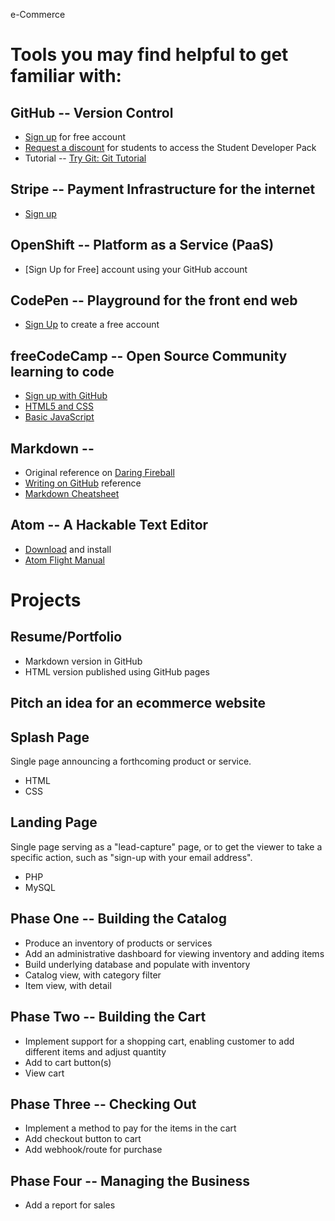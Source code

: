 e-Commerce



# Tools you may find helpful to get familiar with:

## GitHub -- Version Control

* [Sign up](https://github.com/) for free account
* [Request a discount](https://education.github.com/) for students to access the Student Developer Pack
* Tutorial -- [Try Git: Git Tutorial](https://try.github.io)

## Stripe -- Payment Infrastructure for the internet

* [Sign up](https://stripe.com/)

## OpenShift -- Platform as a Service (PaaS)

* [Sign Up for Free] account using your GitHub account

## CodePen -- Playground for the front end web

* [Sign Up](http://codepen.io/) to create a free account

## freeCodeCamp -- Open Source Community learning to code

* [Sign up with GitHub](https://www.freecodecamp.com/signin)
* [HTML5 and CSS](https://www.freecodecamp.com/challenges/say-hello-to-html-elements)
* [Basic JavaScript](https://www.freecodecamp.com/challenges/comment-your-javascript-code)

## Markdown -- 

* Original reference on [Daring Fireball](http://daringfireball.net/projects/markdown/)
* [Writing on GitHub](https://help.github.com/categories/writing-on-github/) reference
* [Markdown Cheatsheet](https://github.com/adam-p/markdown-here/wiki/Markdown-Cheatsheet)

## Atom -- A Hackable Text Editor

* [Download](https://atom.io/) and install 
* [Atom Flight Manual](http://flight-manual.atom.io/)

# Projects

## Resume/Portfolio

* Markdown version in GitHub
* HTML version published using GitHub pages

## Pitch an idea for an ecommerce website

## Splash Page

Single page announcing a forthcoming product or service. 

* HTML
* CSS

## Landing Page

Single page serving as a "lead-capture" page, or to get the viewer to take a specific action, such as "sign-up with your email address".

* PHP
* MySQL

## Phase One -- Building the Catalog

* Produce an inventory of products or services
* Add an administrative dashboard for viewing inventory and adding items
* Build underlying database and populate with inventory
* Catalog view, with category filter
* Item view, with detail

## Phase Two -- Building the Cart

* Implement support for a shopping cart, enabling customer to add different items and adjust quantity
* Add to cart button(s)
* View cart

## Phase Three -- Checking Out

* Implement a method to pay for the items in the cart
* Add checkout button to cart
* Add webhook/route for purchase

## Phase Four -- Managing the Business

* Add a report for sales
